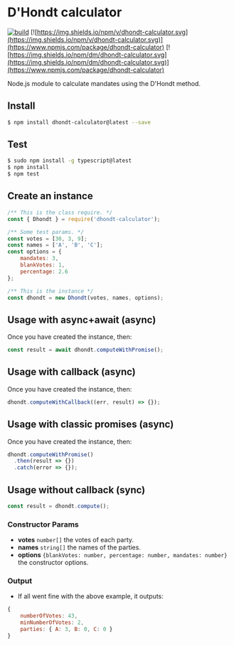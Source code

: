 # D'Hondt calculator

[![build](https://travis-ci.org/jesusgn90/dhondt-calculator.svg?branch=master)](https://travis-ci.org/jesusgn90/dhondt-calculator)
[![https://img.shields.io/npm/v/dhondt-calculator.svg](https://img.shields.io/npm/v/dhondt-calculator.svg)](https://www.npmjs.com/package/dhondt-calculator)
[![https://img.shields.io/npm/dm/dhondt-calculator.svg](https://img.shields.io/npm/dm/dhondt-calculator.svg)](https://www.npmjs.com/package/dhondt-calculator)

Node.js module to calculate mandates using the D'Hondt method.

## Install

```sh
$ npm install dhondt-calculator@latest --save
```

## Test

```sh
$ sudo npm install -g typescript@latest
$ npm install
$ npm test
```

## Create an instance

```js
/** This is the class require. */
const { Dhondt } = require('dhondt-calculator');

/** Some test params. */
const votes = [30, 3, 9];
const names = ['A', 'B', 'C'];
const options = {
    mandates: 3,
    blankVotes: 1,
    percentage: 2.6
};

/** This is the instance */
const dhondt = new Dhondt(votes, names, options);
```

## Usage with async+await (async)

Once you have created the instance, then:

```js
const result = await dhondt.computeWithPromise();
```

## Usage with callback (async)

Once you have created the instance, then:

```js
dhondt.computeWithCallback((err, result) => {});
```

## Usage with classic promises (async)

Once you have created the instance, then:

```js
dhondt.computeWithPromise()
  .then(result => {})
  .catch(error => {});
```

## Usage without callback (sync)

```js
const result = dhondt.compute();
```

### Constructor Params

- **votes** `number[]` the votes of each party.
- **names** `string[]` the names of the parties.
- **options** `{blankVotes: number, percentage: number, mandates: number}` the constructor options.

### Output

- If all went fine with the above example, it outputs:

```js
{
	numberOfVotes: 43,
	minNumberOfVotes: 2,
	parties: { A: 3, B: 0, C: 0 }
}
```